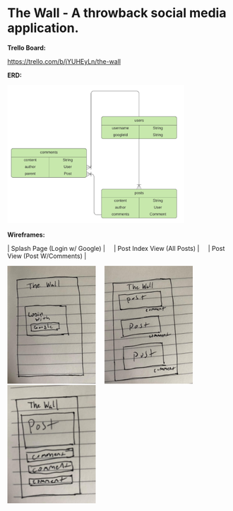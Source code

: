 # The Wall - A throwback social media application.

**Trello Board:**

https://trello.com/b/jYUHEyLn/the-wall

**ERD:** 

<img src="https://github.com/gregwebb/the-wall/blob/main/public/images/erd.png?raw=true" width=400px alt="ERD">

**Wireframes:** 

| Splash Page (Login w/ Google) | &nbsp;&nbsp;&nbsp;&nbsp;| Post Index View (All Posts) | &nbsp;&nbsp;&nbsp;&nbsp;| Post View (Post W/Comments) |

<img src="https://github.com/gregwebb/the-wall/blob/main/public/images/splash.jpg?raw=true" width=200px alt="Splash Page">
&nbsp;&nbsp;&nbsp;
<img src="https://github.com/gregwebb/the-wall/blob/main/public/images/indexview.jpg?raw=true" width=200px alt="Splash Page">
&nbsp;&nbsp;&nbsp;
<img src="https://github.com/gregwebb/the-wall/blob/main/public/images/postview.jpg?raw=true" width=200px alt="Splash Page">